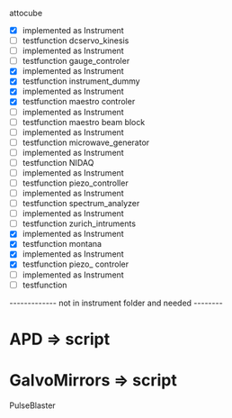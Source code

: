 attocube
 - [x] implemented as Instrument
 - [ ] testfunction
dcservo_kinesis
 - [ ] implemented as Instrument
 - [ ] testfunction
gauge_controler
 - [x] implemented as Instrument
 - [x] testfunction
instrument_dummy
 - [x] implemented as Instrument
 - [x] testfunction
maestro controler
 - [ ] implemented as Instrument
 - [ ] testfunction
maestro beam block
 - [ ] implemented as Instrument
 - [ ] testfunction
microwave_generator
 - [ ] implemented as Instrument
 - [ ] testfunction
NIDAQ
 - [ ] implemented as Instrument
 - [ ] testfunction
piezo_controller
 - [ ] implemented as Instrument
 - [ ] testfunction
spectrum_analyzer
 - [ ] implemented as Instrument
 - [ ] testfunction
zurich_intruments
 - [x] implemented as Instrument
 - [x] testfunction
montana
 - [x] implemented as Instrument
 - [x] testfunction
piezo_ controler
 - [ ] implemented as Instrument
 - [ ] testfunction

 ------------- not in instrument folder and needed --------
 
 # APD => script
 # GalvoMirrors => script
 PulseBlaster
 
 